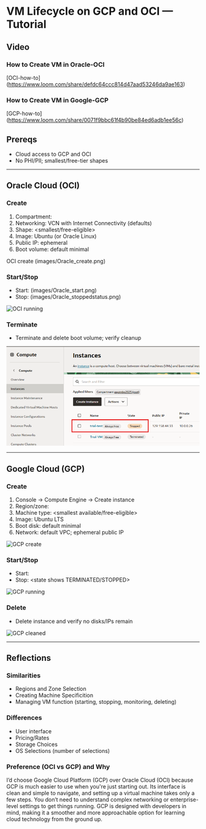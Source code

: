 # VM Lifecycle on GCP and OCI — Tutorial

## Video
### How to Create VM in Oracle-OCI
[OCI-how-to] (https://www.loom.com/share/defdc64ccc814d47aad53246da9ae163)


### How to Create VM in Google-GCP
[GCP-how-to] (https://www.loom.com/share/0071f9bbc61f4b90be84ed6adb1ee56c)

## Prereqs
- Cloud access to GCP and OCI
- No PHI/PII; smallest/free-tier shapes

---
## Oracle Cloud (OCI)
### Create
1. Compartment: <name>
2. Networking: VCN with Internet Connectivity (defaults)
3. Shape: <smallest/free-eligible>
4. Image: Ubuntu (or Oracle Linux)
5. Public IP: ephemeral
6. Boot volume: default minimal

OCI create (images/Oracle_create.png)

### Start/Stop
- Start: (images/Oracle_start.png)
- Stop: (images/Oracle_stoppedstatus.png)

![OCI running](images/Oracle_running.pngg)

### Terminate
- Terminate and delete boot volume; verify cleanup

![OCI cleaned](images/Oracle_stoppedstatus.png)

---

## Google Cloud (GCP)
### Create
1. Console → Compute Engine → Create instance
2. Region/zone: <your choice>
3. Machine type: <smallest available/free-eligible>
4. Image: Ubuntu LTS
5. Boot disk: default minimal
6. Network: default VPC; ephemeral public IP

![GCP create](images/gcp_create.png)

### Start/Stop
- Start: <state shows RUNNING>
- Stop: <state shows TERMINATED/STOPPED>

![GCP running](images/gcp_running.png)

### Delete
- Delete instance and verify no disks/IPs remain

![GCP cleaned](images/gcp_clean.png)

---

## Reflections
### Similarities
* Regions and Zone Selection
* Creating Machine Specificition
* Managing VM function (starting, stopping, monitoring, deleting)

### Differences
* User interface
* Pricing/Rates
* Storage Choices
* OS Selections (number of selections)

### Preference (OCI vs GCP) and Why
I’d choose Google Cloud Platform (GCP) over Oracle Cloud (OCI) because GCP is much easier to use when you're just starting out. Its interface is clean and simple to navigate, and setting up a virtual machine takes only a few steps. You don’t need to understand complex networking or enterprise-level settings to get things running. GCP is designed with developers in mind, making it a smoother and more approachable option for learning cloud technology from the ground up.

